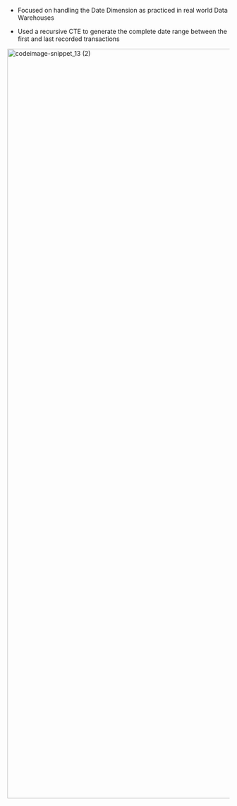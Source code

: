 - Focused on handling the Date Dimension as practiced in real world Data Warehouses

- Used a recursive CTE to generate the complete date range between the first and last recorded transactions


<img width="1722" height="1698" alt="codeimage-snippet_13 (2)" src="https://github.com/user-attachments/assets/c6da7838-e145-4705-a816-3b7493002062" />
